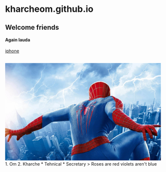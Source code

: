 # kharcheom.github.io
## Welcome friends
#### Again lauda
[iphone](https://tailwindcss.com/docs/installation/play-cdn)<br><br>

<img src = "335956.jpg">
1. Om
2. Kharche
* Tehnical
* Secretary
> Roses are red violets aren't blue
